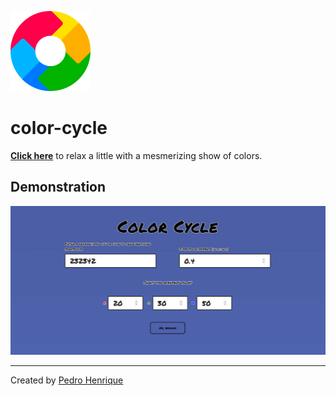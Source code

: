 ![color-cycle](./public/images/icon.png)

# color-cycle

**[Click here](https://pedro-henrique-sb.github.io/color-cycle/)** to relax a little with a mesmerizing show of colors.

## Demonstration

![demo](./public/images/demo.jpeg)

---

Created by [Pedro Henrique](https://github.com/pedro-henrique-sb/)
